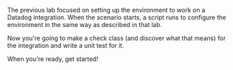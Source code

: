 The previous lab focused on setting up the environment to work on a Datadog integration. When the scenario starts, a script runs to configure the environment in the same way as described in that lab.

Now you're going to make a check class (and discover what that means) for the integration and write a unit test for it.

When you're ready, get started!
